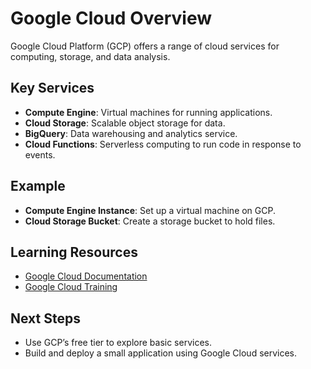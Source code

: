 # Google Cloud Overview

Google Cloud Platform (GCP) offers a range of cloud services for computing, storage, and data analysis.

## Key Services
- **Compute Engine**: Virtual machines for running applications.
- **Cloud Storage**: Scalable object storage for data.
- **BigQuery**: Data warehousing and analytics service.
- **Cloud Functions**: Serverless computing to run code in response to events.

## Example
- **Compute Engine Instance**: Set up a virtual machine on GCP.
- **Cloud Storage Bucket**: Create a storage bucket to hold files.

## Learning Resources
- [Google Cloud Documentation](https://cloud.google.com/docs)
- [Google Cloud Training](https://cloud.google.com/training)

## Next Steps
- Use GCP’s free tier to explore basic services.
- Build and deploy a small application using Google Cloud services.
